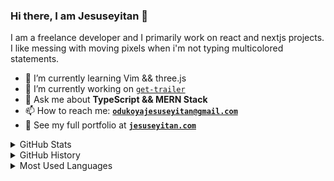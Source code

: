 ### Hi there, I am Jesuseyitan 👋

<p>
I am a freelance developer and I primarily work on react and nextjs projects.
<br/>I like messing with moving pixels when i'm not typing multicolored statements.
</p>

<!--
**Setoryz/Setoryz** is a ✨ _special_ ✨ repository because its `README.md` (this file) appears on your GitHub profile. -->

<!-- Here are some ideas to get you started: -->

<!-- - 🤔 I’m looking for help with ... -->

<!-- - 👯 I’m looking to collaborate on any interesting project -->

- 🌱 I’m currently learning Vim && three.js
- 🔭 I’m currently working on [`get-trailer`](https://github.com/Setoryz/get-trailer)
- 💬 Ask me about **TypeScript && MERN Stack**
- 📫 How to reach me: **[`odukoyajesuseyitan@gmail.com`](mailto:odukoyajesuseyitan@gmail.com)**
- 💼 See my full portfolio at **[`jesuseyitan.com`](https://jesuseyitan.com)**
  <!-- - 😄 Pronouns: ... -->
  <!-- - ⚡ Fun fact: ... -->

<div>
<details>
  <summary>GitHub Stats</summary>

  <img align="center" alt="codeSTACKr's GitHub Stats" src="https://github-readme-stats.codestackr.vercel.app/api?username=setoryz&show_icons=true&hide_border=true" />

</details>
</div>

<div>
<details>
  <summary>GitHub History</summary>
  <p><img align="center" src="https://github-readme-streak-stats.herokuapp.com/?user=setoryz&" alt="setoryz" /></p>
.
</details>
</div>

<div>
<details>
  <summary>Most Used Languages</summary>

<p><img align="center" src="https://github-readme-stats.vercel.app/api/top-langs?username=setoryz&show_icons=true&locale=en&layout=compact" alt="drakosi99" /></p>
</details>
</div>
